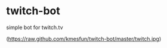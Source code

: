 # twitch-bot
simple bot for twitch.tv


(https://raw.github.com/kmesfun/twitch-bot/master/twitch.jpg)
